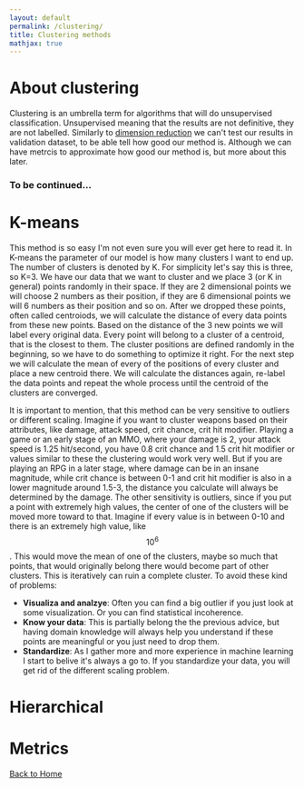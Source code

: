 ```yaml
---
layout: default
permalink: /clustering/
title: Clustering methods
mathjax: true
---
```

<script src="https://polyfill.io/v3/polyfill.min.js?features=es6"></script>
<script id="MathJax-script" async
        src="https://cdn.jsdelivr.net/npm/mathjax@3/es5/tex-mml-chtml.js">
</script>

# About clustering
Clustering is an umbrella term for algorithms that will do unsupervised classification. Unsupervised meaning that the results are not definitive, they are not labelled. Similarly to [dimension reduction](/dim_red/) we can't test our results in validation dataset, to be able tell how good our method is. Although we can have metrcis to approximate how good our method is, but more about this later.

### To be continued...

# K-means
This method is so easy I'm not even sure you will ever get here to read it. In K-means the parameter of our model is how many clusters I want to end up. The number of clusters is denoted by K. For simplicity let's say this is three, so K=3. We have our data that we want to cluster and we place 3 (or K in general) points randomly in their space. If they are 2 dimensional points we will choose 2 numbers as their position, if they are 6 dimensional points we will 6 numbers as their position and so on. After we dropped these points, often called centroiods, we will calculate the distance of every data points from these new points. Based on the distance of the 3 new points we will label every original data. Every point will belong to a cluster of a centroid, that is the closest to them. The cluster positions are defined randomly in the beginning, so we have to do something to optimize it right. For the next step we will calculate the mean of every of the positions of every cluster and place a new centroid there. We will calculate the distances again, re-label the data points and repeat the whole process until the centroid of the clusters are converged.  

It is important to mention, that this method can be very sensitive to outliers or different scaling. Imagine if you want to cluster weapons based on their attributes, like damage, attack speed, crit chance, crit hit modifier. Playing a game or an early stage of an MMO, where your damage is 2, your attack speed is 1.25 hit/second, you have 0.8 crit chance and 1.5 crit hit modifier or values similar to these the clustering would work very well. But if you are playing an RPG in a later stage, where damage can be in an insane magnitude, while crit chance is between 0-1 and crit hit modifier is also in a lower magnitude around 1.5-3, the distance you calculate will always be determined by the damage. The other sensitivity is outliers, since if you put a point with extremely high values, the center of one of the clusters will be moved more toward to that. Imagine if every value is in between 0-10 and there is an extremely high value, like $$10^6$$. This would move the mean of one of the clusters, maybe so much that points, that would originally belong there would become part of other clusters. This is iteratively can ruin a complete cluster. To avoid these kind of problems:

 - **Visualiza and analzye**: Often you can find a big outlier if you just look at some visualization. Or you can find statistical incoherence.
 - **Know your data**: This is partially belong the the previous advice, but having domain knowledge will always help you understand if these points are meaningful or you just need to drop them.
 - **Standardize**: As I gather more and more experience in machine learning I start to belive it's always a go to. If you standardize your data, you will get rid of the different scaling problem.
# Hierarchical
# Metrics

[Back to Home](/)